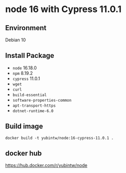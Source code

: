 # node 16 with Cypress 11.0.1

## Environment

Debian 10

## Install Package

- `node` 16.18.0
- `npm` 8.19.2
- `cypress` 11.0.1
- `wget`
- `curl`
- `build-essential`
- `software-properties-common`
- `apt-transport-https`
- `dotnet-runtime-6.0`

## Build image

```
docker build -t yubintw/node:16-cypress-11.0.1 .
```

## docker hub

https://hub.docker.com/r/yubintw/node

